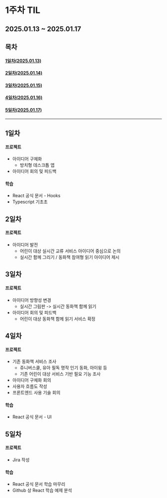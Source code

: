 # 1주차 TIL
2025.01.13 ~ 2025.01.17
-----------
## 목차
#### [1일차(2025.01.13)](#1일차)
#### [2일차(2025.01.14)](#2일차)
#### [3일차(2025.01.15)](#3일차)
#### [4일차(2025.01.16)](#4일차)
#### [5일차(2025.01.17)](#5일차)
-----------
## 1일차
#### 프로젝트
- 아이디어 구체화
    - 방치형 데스크톱 앱
- 아이디어 회의 및 피드백

#### 학습
- React 공식 문서 - Hooks
- Typescript 기초초

## 2일차
#### 프로젝트
- 아이디어 발전
    - 어린이 대상 실시간 교류 서비스 아이디어 중심으로 논의
    - 실시간 함께 그리기 / 동화책 참여형 읽기 아이디어 제시


## 3일차
#### 프로젝트
- 아이디어 방향성 변경
    - 실시간 그림판 -> 실시간 동화책 함께 읽기
- 아이디어 회의 및 피드백
    - 어린이 대상 동화책 함께 읽기 서비스 확정

## 4일차
#### 프로젝트
- 기존 동화책 서비스 조사
    - 쥬니버스쿨, 유아 필독 명작 인기 동화, 아이윙 등
    - 기존 어린이 대상 서비스 기반 필요 기능 조사
- 아이디어 구체화 회의
- 사용자 흐름도 작성
- 프론트엔드 사용 기술 회의

#### 학습
- React 공식 문서 - UI

## 5일차
#### 프로젝트
- Jira 작성

#### 학습
- React 공식 문서 학습 마무리
- Github 상 React 학습 예제 분석
